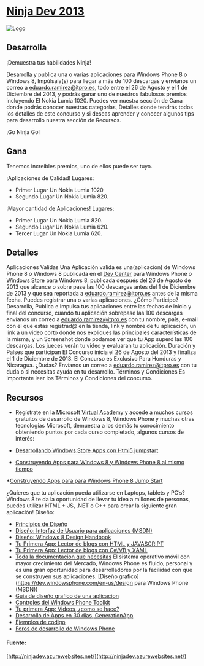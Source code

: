 [Ninja Dev 2013](/noticia/nijadev-2013)
=======================================

![Logo](http://i.imgur.com/2pwVibf.png)

## Desarrolla

¡Demuestra tus habilidades Ninja!

Desarrolla y publica una o varias aplicaciones para
Windows Phone 8 o Windows 8, Impúlsala(s) para llegar a más de 100 descargas y envíanos un correo a eduardo.ramirez@itpro.es, todo entre el 26 de Agosto y el 1 de Diciembre del 2013, y podrás ganar uno de nuestros fabulosos premios incluyendo El Nokia Lumia 1020. Puedes ver nuestra sección de Gana donde podrás conocer nuestras categorías, Detalles donde tendrás todos los detalles de este concurso y si deseas aprender y conocer algunos tips para desarrollo nuestra sección de Recursos.

¡Go Ninja Go!


## Gana

Tenemos increíbles premios, uno
de ellos puede ser tuyo. 

¡Aplicaciones de Calidad!
Lugares:
* Primer Lugar Un Nokia Lumia 1020
* Segundo Lugar Un Nokia Lumia 820.

¡Mayor cantidad de Aplicaciones!
Lugares:
* Primer Lugar Un Nokia Lumia 820.
* Segundo Lugar Un Nokia Lumia 620.
* Tercer Lugar Un Nokia Lumia 620.


## Detalles

Aplicaciones Validas
Una Aplicación valida es una(aplicación) de Windows Phone 8 o Windows 8 publicada en el [Dev Center](http://ninjadev.azurewebsites.net/dev.windowsphone.com) para Windows Phone o [Windows Store](http://windows.microsoft.com/es-419/windows-8/apps) para Windows 8, publicada después del 26 de Agosto de 2013 que alcance o sobre pase las 100 descargas antes del 1 de Diciembre de 2013 y que sea reportada a eduardo.ramirez@itpro.es antes de la misma fecha. Puedes registrar una o varias aplicaciones.
¿Cómo Participo?
Desarrolla, Publica e Impulsa tus aplicaciones entre las fechas de inicio y final del concurso, cuando tu aplicación sobrepase las 100 descargas envíanos un correo a eduardo.ramirez@itpro.es con tu nombre, país, e-mail con el que estas registrad@ en la tienda, link y nombre de tu aplicación, un link a un video corto donde nos expliques las principales características de la misma, y un Screenshot donde podamos ver que tu App superó las 100 descargas. Los jueces verán tu video y evaluaran tu aplicación.
Duración y Países que participan
El Concurso inicia el 26 de Agosto del 2013 y finaliza el 1 de Diciembre de 2013. El Concurso es Exclusivo Para Honduras y Nicaragua.
¿Dudas?
Envíanos un correo a eduardo.ramirez@itpro.es con tu duda o si necesitas ayuda en tu desarrollo.
Términos y Condiciones
Es importante leer los Términos y Condiciones del concurso.


## Recursos

* Regístrate en la [Microsoft Virtual Academy](http://www.microsoftvirtualacademy.com/) y accede a muchos cursos gratuitos de desarrollo de
Windows 8, Windows Phone y muchas otras tecnologías Microsoft, demuestra a los demás tu
conocimiento obteniendo puntos por cada curso completado, algunos cursos de interés:

* [Desarrollando Windows Store Apps con Html5 jumpstart](http://www.microsoftvirtualacademy.com/training-courses/developing-windows-store-apps-with-html5-jump-start#fbid=5wTFE9AMipp)

* [Construyendo Apps para Windows 8 y Windows Phone 8 al mismo tiempo](http://www.microsoftvirtualacademy.com/training-courses/windows-8-and-windows-phone-8-app-development#fbid=5wTFE9AMipp)

*[Construyendo Apps para para Windows Phone 8 Jump Start](http://www.microsoftvirtualacademy.com/training-courses/windows-phone-8-apps-development-jumpstart#fbid=5wTFE9AMipp)

¿Quieres que tu aplicación pueda utilizarse en Laptops, tablets y PC’s? Windows 8 te da la oportunidad de llevar tu idea a millones de personas, puedes utilizar HTML + JS, .NET o C++ para crear la siguiente gran aplicación! Diseño:
* [Principios de Diseño](http://msdn.microsoft.com/es-es/windows/apps/hh779072)
* [Diseño: Interfaz de Usuario para aplicaciones (MSDN)](http://msdn.microsoft.com/es-es/library/windows/apps/hh779072.aspx)
* [Diseño: Windows 8 Design Handbook](http://www.windows8designhandbook.com/)
* [Tu Primera App: Lector de blogs con HTML y JAVASCRIPT](http://msdn.microsoft.com/es-es/library/windows/apps/hh974582.aspx)
* [Tu Primera App: Lector de blogs con C#/VB y XAML](http://msdn.microsoft.com/es-es/library/windows/apps/br211380.aspx)
* [Toda la documentacion que necesitas](http://msdn.microsoft.com/library/windows/apps/)
El sistema operativo móvil con mayor crecimiento del Mercado, Windows Phone es fluido, personal y es una gran oportunidad para desarrolladores por la facilidad con que se construyen sus aplicaciones. [Diseño grafico](https://dev.windowsphone.com/en-us/design para Windows Phone (MSDN))
* [Guia de diseño grafico de una aplicacion](http://msdn.microsoft.com/es-es/magazine/hh708751.aspx#)
* [Controles del Windows Phone Toolkit](http://phone.codeplex.com/)
* [Tu primera App: Videos, ¿como se hace?](http://msdn.microsoft.com/en-us/gg243438)
* [Desarrollo de Apps en 30 dias, GenerationApp](http://www.generationapp.com/Build#fbid=OBN5BnYEK7k)
* [Ejemplos de codigo](http://code.msdn.microsoft.com/wpapps/)
* [Foros de desarrollo de Windows Phone](http://social.msdn.microsoft.com/forums/en-us/category/wpapps,wpdev,windowsphone,windowsmobile,windowsphonezh)

#### Fuente:
[http://ninjadev.azurewebsites.net/](http://ninjadev.azurewebsites.net/)